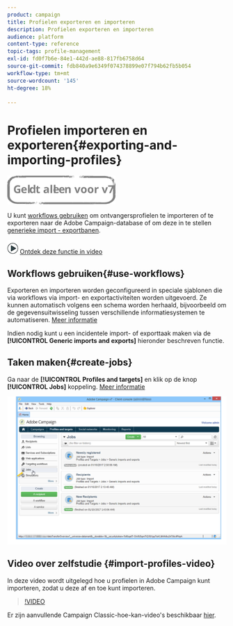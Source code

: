 ```yaml
---
product: campaign
title: Profielen exporteren en importeren
description: Profielen exporteren en importeren
audience: platform
content-type: reference
topic-tags: profile-management
exl-id: fd0f7b6e-84e1-442d-ae88-817fb6758d64
source-git-commit: fdb840a9e6349f074378899e07f794b62fb5b054
workflow-type: tm+mt
source-wordcount: '145'
ht-degree: 18%

---
```


# Profielen importeren en exporteren{#exporting-and-importing-profiles}

![](../../assets/v7-only.svg)

U kunt [workflows gebruiken](#use-workflows) om ontvangersprofielen te importeren of te exporteren naar de Adobe Campaign-database of om deze in te stellen [generieke import - exportbanen](#create-jobs).

![](assets/do-not-localize/how-to-video.png) [Ontdek deze functie in video](#import-profiles-video)

## Workflows gebruiken{#use-workflows}

Exporteren en importeren worden geconfigureerd in speciale sjablonen die via workflows via import- en exportactiviteiten worden uitgevoerd. Ze kunnen automatisch volgens een schema worden herhaald, bijvoorbeeld om de gegevensuitwisseling tussen verschillende informatiesystemen te automatiseren. [Meer informatie](../../platform/using/import-export-workflows.md#best-practices-when-importing-data)

Indien nodig kunt u een incidentele import- of exporttaak maken via de **[!UICONTROL Generic imports and exports]** hieronder beschreven functie.

## Taken maken{#create-jobs}

Ga naar de **[!UICONTROL Profiles and targets]** en klik op de knop **[!UICONTROL Jobs]** koppeling. [Meer informatie](../../platform/using/about-generic-imports-exports.md)

![](assets/s_ncs_user_interface_import_link.png)


## Video over zelfstudie {#import-profiles-video}

In deze video wordt uitgelegd hoe u profielen in Adobe Campaign kunt importeren, zodat u deze af en toe kunt importeren.

>[!VIDEO](https://video.tv.adobe.com/v/25608?quality=12)

Er zijn aanvullende Campaign Classic-hoe-kan-video&#39;s beschikbaar [hier](https://experienceleague.adobe.com/docs/campaign-classic-learn/tutorials/overview.html?lang=nl).
